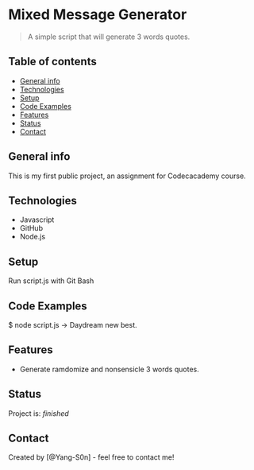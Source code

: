 # Mixed Message Generator
> A simple script that will generate 3 words quotes.

## Table of contents
* [General info](#general-info)
* [Technologies](#technologies)
* [Setup](#setup)
* [Code Examples](#code-examples)
* [Features](#features)
* [Status](#status)
* [Contact](#contact)

## General info
This is my first public project, an assignment for Codecacademy course. 

## Technologies
* Javascript
* GitHub
* Node.js

## Setup
Run script.js with Git Bash

## Code Examples
$ node script.js ->
Daydream new best.

## Features
* Generate ramdomize and nonsensicle 3 words quotes.

## Status
Project is: _finished_

## Contact
Created by [@Yang-S0n] - feel free to contact me!